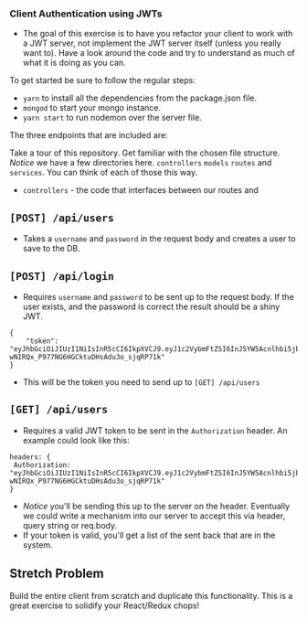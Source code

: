 
### Client Authentication using JWTs

* The goal of this exercise is to have you refactor your client to work with a JWT server, not implement the JWT server itself (unless you really want to). Have a look around the code and try to understand as much of what it is doing as you can.

To get started be sure to follow the regular steps:

* `yarn` to install all the dependencies from the package.json file.
* `mongod` to start your mongo instance.
* `yarn start` to run nodemon over the server file.

The three endpoints that are included are:

Take a tour of this repository. Get familiar with the chosen file structure. _Notice_ we have a few directories here. `controllers` `models` `routes` and `services`. You can think of each of those this way.

* `controllers` - the code that interfaces between our routes and

## `[POST] /api/users`

* Takes a `username` and `password` in the request body and creates a user to save to the DB.

## `[POST] /api/login`

* Requires `username` and `password` to be sent up to the request body. If the user exists, and the password is correct the result should be a shiny JWT.

```
{
    "token": "eyJhbGciOiJIUzI1NiIsInR5cCI6IkpXVCJ9.eyJ1c2VybmFtZSI6InJ5YW5Acnlhbi5jb20iLCJpYXQiOjE1MTYyOTQ1NzMsImV4cCI6MTUxNjI5ODE3M30.Uv4Sr-wNIRQx_P977NG6HGCktuDHsAdu3o_sjqRP71k"
}
```

* This will be the token you need to send up to `[GET] /api/users`

## `[GET] /api/users`

* Requires a valid JWT token to be sent in the `Authorization` header. An example could look like this:

```
headers: {
 Authorization: "eyJhbGciOiJIUzI1NiIsInR5cCI6IkpXVCJ9.eyJ1c2VybmFtZSI6InJ5YW5Acnlhbi5jb20iLCJpYXQiOjE1MTYyOTQ1NzMsImV4cCI6MTUxNjI5ODE3M30.Uv4Sr-wNIRQx_P977NG6HGCktuDHsAdu3o_sjqRP71k"
}
```

* _Notice_ you'll be sending this up to the server on the header. Eventually we could write a mechanism into our server to accept this via header, query string or req.body.
* If your token is valid, you'll get a list of the sent back that are in the system.

## Stretch Problem
Build the entire client from scratch and duplicate this functionality. This is a great exercise to solidify your React/Redux chops!
